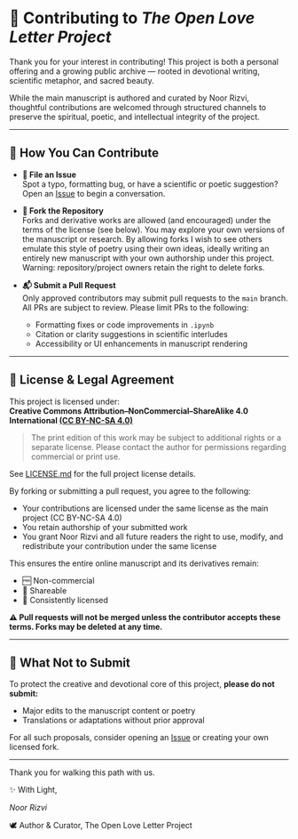 # 🤝 Contributing to *The Open Love Letter Project*

Thank you for your interest in contributing! This project is both a personal offering and a growing public archive — rooted in devotional writing, scientific metaphor, and sacred beauty.

While the main manuscript is authored and curated by Noor Rizvi, thoughtful contributions are welcomed through structured channels to preserve the spiritual, poetic, and intellectual integrity of the project.

---

## 🧠 How You Can Contribute

- **📂 File an Issue**  
  Spot a typo, formatting bug, or have a scientific or poetic suggestion? Open an [Issue](../../issues) to begin a conversation.

- **🔀 Fork the Repository**  
  Forks and derivative works are allowed (and encouraged) under the terms of the license (see below). You may explore your own versions of the manuscript or research. By allowing forks I wish to see others emulate this style of poetry using their own ideas, ideally writing an entirely new manuscript with your own authorship under this project. Warning: repository/project owners retain the right to delete forks.

- **📬 Submit a Pull Request**  
  Only approved contributors may submit pull requests to the `main` branch. All PRs are subject to review. Please limit PRs to the following:
  - Formatting fixes or code improvements in `.ipynb`
  - Citation or clarity suggestions in scientific interludes
  - Accessibility or UI enhancements in manuscript rendering

---

## 🔐 License & Legal Agreement

This project is licensed under:  
**Creative Commons Attribution–NonCommercial–ShareAlike 4.0 International [(CC BY-NC-SA 4.0)](https://creativecommons.org/licenses/by-nc-sa/4.0/)** 

> The print edition of this work may be subject to additional rights or a separate license. Please contact the author for permissions regarding commercial or print use.

See [LICENSE.md](./LICENSE.md) for the full project license details.

By forking or submitting a pull request, you agree to the following:

- Your contributions are licensed under the same license as the main project (CC BY-NC-SA 4.0)
- You retain authorship of your submitted work
- You grant Noor Rizvi and all future readers the right to use, modify, and redistribute your contribution under the same license

This ensures the entire online manuscript and its derivatives remain:
- 🆓 Non-commercial
- 🔁 Shareable
- 📜 Consistently licensed

**⚠️ Pull requests will not be merged unless the contributor accepts these terms. Forks may be deleted at any time.**

---

## 🚫 What Not to Submit

To protect the creative and devotional core of this project, **please do not submit:**

- Major edits to the manuscript content or poetry
- Translations or adaptations without prior approval

For all such proposals, consider opening an [Issue](../../issues) or creating your own licensed fork.

---

Thank you for walking this path with us.

✨ With Light,

*Noor Rizvi*

🕊️ Author & Curator, The Open Love Letter Project
